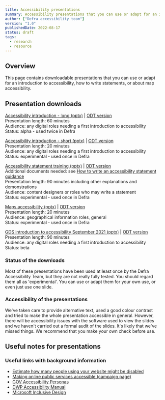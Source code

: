 ```yaml
---
title: Accessibility presentations
summary: Accessibility presentations that you can use or adapt for an introduction to accessibility, how to write statements, or about maps.
author: ["Defra accessibility team"]
version: "1.0"
publishedDate: 2022-08-17
status: draft
tags:
  - research
  - resource
---
```


## Overview

This page contains downloadable presentations that you can use or adapt for an introduction to accessibility, how to write statements, or about map accessibility.

## Presentation downloads

[Accessibility introduction - long (pptx)](/accessibility/documents/presentations/defra-accessibility-introduction-long-v-1.pptx) |
[ODT version](/accessibility/documents/presentations/defra-accessibility-introduction-long-v-1.odt)<br>
Presentation length: 60 minutes<br>
Audience: any digital roles needing a first introduction to accessibility<br>
Status: alpha - used twice in Defra

[Accessibility introduction - short (pptx)](/accessibility/documents/presentations/defra-introduction-to-accessibility-short.pptx) |
[ODT version](/accessibility/documents/presentations/defra-introduction-to-accessibility-short.odt)<br>
Presentation length: 20 minutes<br>
Audience: any digital roles needing a first introduction to accessibility<br>
Status: experimental - used once in Defra

[Accessibility statement training (pptx)](/accessibility/documents/presentations/defra-accessibility-statement-training-presentation.pptx) |
[ODT version](/accessibility/documents/presentations/defra-accessibility-statement-training-presentation.odt)<br>
Additional documents needed: see [How to write an accessibility statement guidance ](https://defra-design.github.io/accessibility/resources/content/how-to-write-accessibility-statement/)<br>
Presentation length: 90 minutes including other explanations and demonstrations<br>
Audience: content designers or roles who may write a statement<br>
Status: experimental - used once in Defra

[Maps accessibility (pptx)](/accessibility/documents/presentations/defra-accessibility-website-maps-v1-1.pptx) |
[ODT version](/accessibility/documents/presentations/defra-accessibility-website-maps-v1-1.odt)<br>
Presentation length: 20 minutes<br>
Audience: geographical information roles, general<br>
Status: experimental - used once in Defra

[GDS introduction to accessibility September 2021 (pptx)](/accessibility/documents/presentations/GDS-Introduction-to-Accessibility-90m-interactive-Sep-2021.pptx) |
[ODT version](/accessibility/documents/presentations/GDS-Introduction-to-Accessibility-90m-interactive-Sep-2021.odt)<br>
Presentation length: 90 minutes<br>
Audience: any digital roles needing a first introduction to accessibility<br>
Status: beta

### Status of the downloads

Most of these presentations have been used at least once by the Defra Accessibility Team, but they are not really fully tested. You should regard them all as 'experimental'. You can use or adapt them for your own use, or even just use one slide.

### Accessibility of the presentations

We've taken care to provide alternative text, used a good colour contrast and tried to make the whole presentation  accessible in general. However, there will be accessibility issues with the software used to view the slides and we haven't carried out a formal audit of the slides. It's likely that we've missed things. We recommend that you make your own check before use.



## Useful notes for presentations

### Useful links with background information

* [Estimate how many people using your website might be disabled](https://how-many.herokuapp.com/)
* [Making online public services accessible (campaign page)](https://accessibility.campaign.gov.uk/)
* [GOV Accessibility Personas](https://alphagov.github.io/accessibility-personas/)
* [DWP Accessibility Manual](https://accessibility-manual.dwp.gov.uk/)
* [Microsoft Inclusive Design](https://www.microsoft.com/design/inclusive/)
